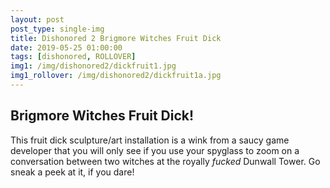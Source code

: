 ```yaml
---
layout: post
post_type: single-img
title: Dishonored 2 Brigmore Witches Fruit Dick
date: 2019-05-25 01:00:00
tags: [dishonored, ROLLOVER]
img1: /img/dishonored2/dickfruit1.jpg
img1_rollover: /img/dishonored2/dickfruit1a.jpg
---
```

## Brigmore Witches Fruit Dick!

This fruit dick sculpture/art installation is a wink from a saucy game developer that you will only see if you use your spyglass to zoom on a conversation between two witches at the royally *fucked* Dunwall Tower. Go sneak a peek at it, if you dare!
